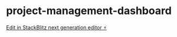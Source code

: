 # project-management-dashboard

[Edit in StackBlitz next generation editor ⚡️](https://stackblitz.com/~/github.com/AustinRyan/project-management-dashboard)